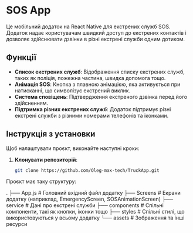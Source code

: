 # SOS App

Це мобільний додаток на React Native для екстрених служб SOS. Додаток надає користувачам швидкий доступ до екстрених контактів і дозволяє здійснювати дзвінки в різні екстрені служби одним дотиком.

## Функції

- **Список екстрених служб**: Відображення списку екстрених служб, таких як поліція, пожежна частина, швидка допомога тощо.
- **Анімація SOS**: Кнопка з плавною анімацією, яка активується при натисканні, що символізує екстрений виклик.
- **Система сповіщень**: Підтвердження екстреного дзвінка перед його здійсненням.
- **Підтримка різних екстрених служб**: Додаток підтримує різні екстрені служби з різними номерами телефонів та іконками.

## Інструкція з установки

Щоб налаштувати проєкт, виконайте наступні кроки:

1. **Клонувати репозиторій**:
   ```bash
   git clone https://github.com/Oleg-max-tech/TruckApp.git
   ```

Проєкт має таку структуру:

.
├── App.js # Головний вхідний файл додатку
├── Screens # Екрани додатку (наприклад, EmergencyScreen, SOSAnimationScreen)
├── service # Дані про екстрені служби
├── components # Спільні компоненти, такі як кнопки, іконки тощо
├── styles # Спільні стилі, що використовуються у всьому додатку
└── assets # Зображення та інші ресурси
